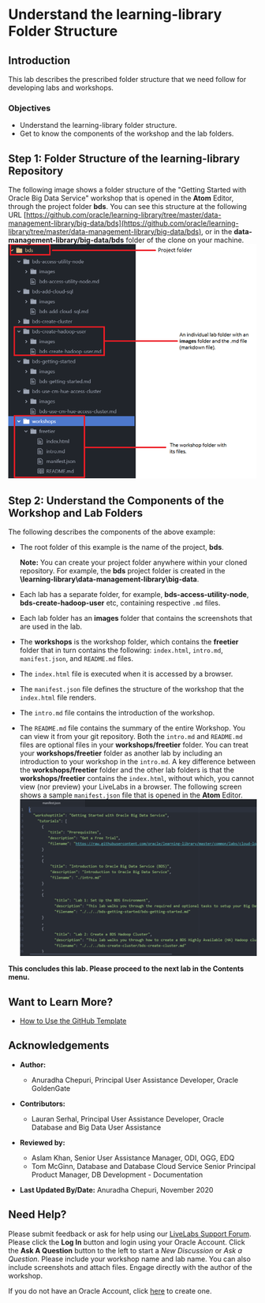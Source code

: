 # Understand the learning-library Folder Structure

## Introduction
This lab describes the prescribed folder structure that we need follow for developing labs and workshops.
### Objectives
* Understand the learning-library folder structure.
* Get to know the components of the workshop and the lab folders.

## **Step 1:** Folder Structure of the learning-library Repository

The following image shows a folder structure of the "Getting Started with Oracle Big Data Service" workshop that is opened in the **Atom** Editor, through the project folder **bds**. You can see this structure at the following URL [https://github.com/oracle/learning-library/tree/master/data-management-library/big-data/bds](https://github.com/oracle/learning-library/tree/master/data-management-library/big-data/bds), or in the **data-management-library/big-data/bds** folder of the clone on your machine.
    ![](./images/temp-folder-structure-example1.png " ")

## **Step 2:** Understand the Components of the Workshop and Lab Folders
  The following describes the components of the above example:
  * The root folder of this example is the name of the project, **bds**.

      **Note:** You can create your project folder anywhere within your cloned repository. For example, the **bds** project folder is created in the **\learning-library\data-management-library\big-data**.
  * Each lab has a separate folder, for example, **bds-access-utility-node**, **bds-create-hadoop-user** etc, containing respective `.md` files.
  * Each lab folder has an **images** folder that contains the screenshots that are used in the lab.
  * The **workshops** is the workshop folder, which contains the **freetier** folder that in turn contains the following:  `index.html`, `intro.md`, `manifest.json`, and `README.md` files.
  * The `index.html` file is executed when it is accessed by a browser.
  * The `manifest.json` file defines the structure of the workshop that the `index.html` file renders.
  * The `intro.md` file contains the introduction of the workshop.
  * The `README.md` file contains the summary of the entire Workshop. You can view it from your git repository.
    Both the `intro.md` and `README.md` files are optional files in your **workshops/freetier** folder. You can treat your **workshops/freetier** folder as another lab by including an introduction to your workshop in the `intro.md`. A key difference between the **workshops/freetier** folder and the other lab folders is that the **workshops/freetier** contains the `index.html`, without which, you cannot view (nor preview) your LiveLabs in a browser.
    The following screen shows a sample `manifest.json` file that is opened in the **Atom** Editor.
    ![](./images/temp-folder-structure-manifest-json.png " ")

**This concludes this lab. Please proceed to the next lab in the Contents menu.**

## Want to Learn More?

* [How to Use the GitHub Template](https://otube.oracle.com/media/Use+GitHub+Template/0_780dlc2i)


## Acknowledgements

* **Author:**
    * Anuradha Chepuri, Principal User Assistance Developer, Oracle GoldenGate
* **Contributors:**
    * Lauran Serhal, Principal User Assistance Developer, Oracle Database and Big Data User Assistance

* **Reviewed by:**  
    * Aslam Khan, Senior User Assistance Manager, ODI, OGG, EDQ
    * Tom McGinn, Database and Database Cloud Service Senior Principal Product Manager, DB Development - Documentation

* **Last Updated By/Date:** Anuradha Chepuri, November 2020

## Need Help?  
Please submit feedback or ask for help using our [LiveLabs Support Forum](https://community.oracle.com/tech/developers/categories/livelabsdiscussions). Please click the **Log In** button and login using your Oracle Account. Click the **Ask A Question** button to the left to start a *New Discussion* or *Ask a Question*.  Please include your workshop name and lab name.  You can also include screenshots and attach files.  Engage directly with the author of the workshop.

If you do not have an Oracle Account, click [here](https://profile.oracle.com/myprofile/account/create-account.jspx) to create one.

